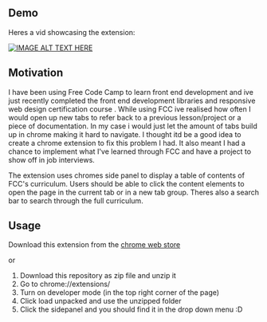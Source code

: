 ## Demo
Heres a vid showcasing the extension:

[![IMAGE ALT TEXT HERE](https://img.youtube.com/vi/7N9cAhmy774/0.jpg)](https://www.youtube.com/watch?v=7N9cAhmy774)

## Motivation
I have been using Free Code Camp to learn front end development and ive just recently completed the front end development libraries and responsive web design certification course . While using FCC ive realised how often I would open up new tabs to refer back to a previous lesson/project or a piece of documentation. In my case i would just let the amount of tabs build up in chrome making it hard to navigate. I thought itd be a good idea to create a chrome extension to fix this problem I had. It also meant I had a chance to implement what I've learned through FCC and have a project to show off in job interviews.

The extension uses chromes side panel to display a table of contents of FCC's curriculum. Users should be able to click the content elements to open the page in the current tab or in a new tab group. Theres also a search bar to search through the full curriculum.

## Usage
Download this extension from the [chrome web store](https://chromewebstore.google.com/detail/contents-panel-for-fcc/cmogdnmmkblhlbdbppfahmclekapmdjo)

or

1. Download this repository as zip file and unzip it
2. Go to chrome://extensions/
3. Turn on developer mode (in the top right corner of the page)
4. Click load unpacked and use the unzipped folder
5. Click the sidepanel and you should find it in the drop down menu :D
